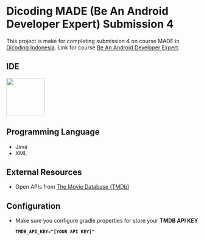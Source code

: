 # Dicoding MADE (Be An Android Developer Expert) Submission 4
This project is make for completing submission 4 on course MADE in [Dicoding Indonesia](https://dicoding.com). Link for course [Be An Android Developer Expert](https://www.dicoding.com/academies/14/).

## IDE
<img src="https://mir-s3-cdn-cf.behance.net/project_modules/disp/a9326d72465217.5be8ae1c0a8a7.png" width="100px"/>

## Programming Language
- Java
- XML

## External Resources
- Open APIs from [The Movie Database (TMDb)](https://www.themoviedb.org)

## Configuration
- Make sure you configure gradle.properties for store your <b>TMDB API KEY<b>
  ```
  TMDB_API_KEY="[YOUR API KEY]"
  ```
